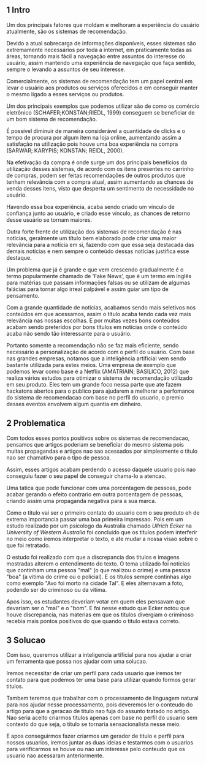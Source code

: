 ## 1 Intro

Um dos principais fatores que moldam e melhoram a experiência do usuário atualmente, são os sistemas de recomendação.

Devido a atual sobrecarga de informações disponíveis, esses sistemas são extremamente necessários por toda a internet, em praticamente todas as áreas, tornando mais fácil a navegação entre assuntos do interesse do usuário, assim mantendo uma experiência de navegação que faça sentido, sempre o levando a assuntos de seu interesse.

Comercialmente, os sistemas de recomendação tem um papel central em levar o usuário aos produtos ou serviços oferecidos e em conseguir manter o mesmo ligado a esses serviços ou produtos.

Um dos principais exemplos que podemos utilizar são de como os comércio eletrônico (SCHAFER;KONSTAN;RIEDL, 1999) conseguem se beneficiar de um bom sistema de recomendação.

É possível diminuir de maneira considerável a quantidade de clicks e o tempo de procura por algum item na loja online, aumentando assim a satisfação na utilização pois houve uma boa experiência na compra (SARWAR; KARYPIS; KONSTAN; REIDL, 2000).

Na efetivação da compra é onde surge um dos principais benefícios da utilização desses sistemas,
de acordo com os itens presentes no carrinho de compras,
podem ser feitas recomendações de outros produtos que tenham relevância com a compra atual,
assim aumentando as chances de venda desses itens,
visto que desperta um sentimento de necessidade no usuário.

Havendo essa boa experiência, acaba sendo criado um vínculo de confiança junto ao usuário, e criado esse vínculo, as chances de retorno desse usuário se tornam maiores.

Outra forte frente de utilização dos sistemas de recomendação é nas notícias, geralmente um título bem elaborado pode criar uma maior relevância para a notícia em si, fazendo com que essa seja destacada das demais notícias e nem sempre o conteúdo dessas notícias justifica esse destaque.

Um problema que já é grande e que vem crescendo gradualmente é o termo popularmente chamado de ‘Fake News’, que é um termo em inglês para matérias que passam informações falsas ou se utilizam de algumas falácias para tornar algo irreal palpável e assim guiar um tipo de pensamento.

Com a grande quantidade de notícias, acabamos sendo mais seletivos nos conteúdos em que acessamos, assim o título acaba tendo cada vez mais relevância nas nossas escolhas. E por muitas vezes bons conteúdos acabam sendo preteridos por bons títulos em notícias onde o conteúdo acaba não sendo tão interessante para o usuário.

Portanto somente a recomendação não se faz mais eficiente, sendo necessário a personalização de acordo com o perfil do usuário.
Com base nas grandes empresas, notamos que a inteligência artificial vem sendo bastante utilizada para estes meios.
Uma empresa de exemplo que podemos levar como base é a Netflix (AMATRIAIN; BASILICO, 2012) que realiza vários estudos para otimizar o sistema de recomendação utilizado em seu produto.
Eles tem um grande foco nessa parte que ate fazem hackatons abertos para o publico para ajudarem a melhorar a perfomance do sistema de recomendacao com base no perfil do usuario,
o premio desses eventos envolvem algum quantia em dinheiro.

## 2 Problematica

Com todos esses pontos positivos sobre os sistemas de recomendacao,
pensamos que artigos poderiam se beneficiar do mesmo sistema pois muitas propagandas e artigos nao sao acessados por simplesmente o titulo nao ser chamativo para o tipo de pessoa.

Assim, esses artigos acabam perdendo o acesso daquele usuario pois nao conseguiu fazer o seu papel de conseguir chama-lo a atencao.

Uma tatica que pode funcionar com uma porcentagem de pessoas,
pode acabar gerando o efeito contrario em outra porcentagem de pessoas,
criando assim uma propaganda negativa para a sua marca.

Como o titulo vai ser o primeiro contato do usuario com o seu produto eh de extrema importancia passar uma boa primeira impressao.
Pois em um estudo realizado por um psicologo da Australia chamado *Ullrich Ecker* na *University of Western Australia* foi concluido que os titulos podem interferir no meio como iremos interpretar o texto,
e ate mudar a nossa visao sobre o que foi retratado.

O estudo foi realizado com que a discrepancia dos titulos e imagens mostradas alterem o entendimento do texto.
O tema utilizado foi noticias que continham uma pessoa "mal" (o que realizou o crime) e uma pessoa "boa" (a vitima do crime ou o policial).
E os titulos sempre continhas algo como exemplo "Avo foi morto na cidade Tal".
E eles alternavam a foto, podendo ser do criminoso ou da vitima.

Apos isso, os estudantes deveriam votar em quem eles pensavam que devariam ser o "mal" e o "bom".
E foi nesse estudo que Ecker notou que houve discrepancia,
nas materias em que os titulos divergiam o criminoso recebia mais pontos positivos do que quando o titulo estava correto.

## 3 Solucao

Com isso, queremos utilizar a inteligencia artificial para nos ajudar a criar um ferramenta que possa nos ajudar com uma solucao.

Iremos necessitar de criar um perfil para cada usuario que iremos ter contato para que podemos ter uma base para utilizar quando formos gerar titulos.

Tambem teremos que trabalhar com o processamento de linguagem natural para nos ajudar nesse processamento,
pois deveremos ler o conteudo do artigo para que a geracao de titulo nao fuja do assunto tratado no artigo.
Nao seria aceito criarmos titulos apenas com base no perfil do usuario sem contexto do que seja,
o titulo se tornaria sensacionalista nesse meio.

E apos conseguirmos fazer criarmos um gerador de titulo e perfil para nossos usuarios, iremos juntar as duas ideias e testarmos com o usuarios para verificarmos se houve ou nao um interesse pelo conteudo que os usuario nao acessaram anteriormente.


